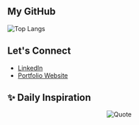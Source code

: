 ## My GitHub

![Top Langs](https://github-readme-stats.vercel.app/api/top-langs/?username=HarshithReddy01&layout=compact)

## Let's Connect

- [LinkedIn](https://www.linkedin.com/in/harshith-reddy-nalla-6005012ab/)
- [Portfolio Website](https://harshithreddy01.github.io/My-Web/)



## ✨ Daily Inspiration  

<p align="center">
  <img src="https://quotes-github-readme.vercel.app/api?type=horizontal&theme=dark" alt="Quote"/>
</p>
